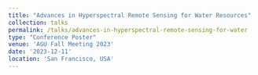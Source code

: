 ```yaml
---
title: "Advances in Hyperspectral Remote Sensing for Water Resources"
collection: talks
permalink: /talks/advances-in-hyperspectral-remote-sensing-for-water
type: "Conference Poster"
venue: 'AGU Fall Meeting 2023'
date: '2023-12-11'
location: 'San Francisco, USA'
---
```


